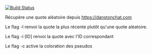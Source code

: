 [![Build Status](https://travis-ci.org/Houguiram/random-dtc.svg?branch=master)](https://travis-ci.org/Houguiram/random-dtc)

Récupère une quote aléatoire depuis <https://danstonchat.com> 

Le flag -l renvoi la quote la plus récente plutôt qu'une quote aléatoire.

Le flag -i [ID] renvoi la quote avec l'ID correspondant

Le flag -c active la coloration des pseudos
